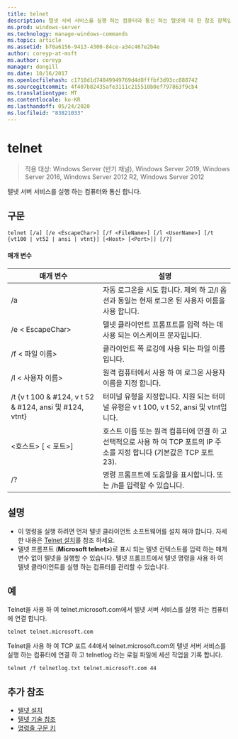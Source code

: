 ```yaml
---
title: telnet
description: 텔넷 서버 서비스를 실행 하는 컴퓨터와 통신 하는 텔넷에 대 한 참조 항목입니다.
ms.prod: windows-server
ms.technology: manage-windows-commands
ms.topic: article
ms.assetid: b70a6156-9413-4300-84ce-a34c467e2b4e
author: coreyp-at-msft
ms.author: coreyp
manager: dongill
ms.date: 10/16/2017
ms.openlocfilehash: c1718d1d74849949769d4d8fffbf3d93cc088742
ms.sourcegitcommit: 4f407b82435afe3111c215510b0ef797863f9cb4
ms.translationtype: MT
ms.contentlocale: ko-KR
ms.lasthandoff: 05/24/2020
ms.locfileid: "83821033"
---
```

# <a name="telnet"></a>telnet

> 적용 대상: Windows Server (반기 채널), Windows Server 2019, Windows Server 2016, Windows Server 2012 R2, Windows Server 2012

텔넷 서버 서비스를 실행 하는 컴퓨터와 통신 합니다.

## <a name="syntax"></a>구문
```
telnet [/a] [/e <EscapeChar>] [/f <FileName>] [/l <UserName>] [/t {vt100 | vt52 | ansi | vtnt}] [<Host> [<Port>]] [/?]
```
#### <a name="parameters"></a>매개 변수
|매개 변수|설명|
|-------|--------|
|/a|자동 로그온을 시도 합니다. 제외 하 고/l 옵션과 동일는 현재 로그온 된 사용자 이름을 사용 합니다.|
|/e \< EscapeChar>|텔넷 클라이언트 프롬프트를 입력 하는 데 사용 되는 이스케이프 문자입니다.|
|/f \< 파일 이름>|클라이언트 쪽 로깅에 사용 되는 파일 이름입니다.|
|/l \< 사용자 이름>|원격 컴퓨터에서 사용 하 여 로그온 사용자 이름을 지정 합니다.|
|/t {v t 100 & #124, v t 52 & #124, ansi 및 #124, vtnt}|터미널 유형을 지정합니다. 지원 되는 터미널 유형은 v t 100, v t 52, ansi 및 vtnt입니다.|
|\<호스트> [ \< 포트>]|호스트 이름 또는 원격 컴퓨터에 연결 하 고 선택적으로 사용 하 여 TCP 포트의 IP 주소를 지정 합니다 (기본값은 TCP 포트 23).|
|/?|명령 프롬프트에 도움말을 표시합니다. 또는 /h를 입력할 수 있습니다.|

## <a name="remarks"></a>설명
-   이 명령을 실행 하려면 먼저 텔넷 클라이언트 소프트웨어를 설치 해야 합니다. 자세한 내용은 [Telnet 설치](https://technet.microsoft.com/library/cc754293(v=ws.10).aspx)를 참조 하세요.
-   텔넷 프롬프트 (**Microsoft telnet>**)로 표시 되는 텔넷 컨텍스트를 입력 하는 매개 변수 없이 텔넷을 실행할 수 있습니다. 텔넷 프롬프트에서 텔넷 명령을 사용 하 여 텔넷 클라이언트를 실행 하는 컴퓨터를 관리할 수 있습니다.

## <a name="examples"></a>예
Telnet을 사용 하 여 telnet.microsoft.com에서 텔넷 서버 서비스를 실행 하는 컴퓨터에 연결 합니다.
```
telnet telnet.microsoft.com
```
Telnet을 사용 하 여 TCP 포트 44에서 telnet.microsoft.com의 텔넷 서버 서비스를 실행 하는 컴퓨터에 연결 하 고 telnetlog 라는 로컬 파일에 세션 작업을 기록 합니다.
```
telnet /f telnetlog.txt telnet.microsoft.com 44
```

## <a name="additional-references"></a>추가 참조
-   [텔넷 설치](https://technet.microsoft.com/library/cc754293(v=ws.10).aspx)
-   [텔넷 기술 참조](https://technet.microsoft.com/library/cc754987(v=ws.10).aspx)
- [명령줄 구문 키](command-line-syntax-key.md)
